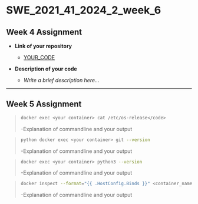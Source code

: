 # SWE_2021_41_2024_2_week_6

## Week 4 Assignment
- **Link of your repository**
  - [YOUR_CODE](#)

- **Description of your code**
  - _Write a brief description here..._

---

## Week 5 Assignment

>```bash
>docker exec <your container> cat /etc/os-release</code>
>```
>-Explanation of commandline and your output

>```bash
>python docker exec <your container> git --version
>```
>-Explanation of commandline and your output

>```bash
>docker exec <your container> python3 --version
>```
>-Explanation of commandline and your output

>```bash
>docker inspect --format="{{ .HostConfig.Binds }}" <container_name>
>```
>-Explanation of commandline and your output
